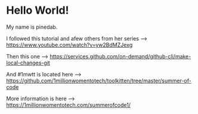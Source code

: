# Hello World!

My name is pinedab.

I followed this tutorial and afew others from her series --> https://www.youtube.com/watch?v=yw2BdMZJexg

Then this one --> https://services.github.com/on-demand/github-cli/make-local-changes-git

And #1mwtt is located here --> https://github.com/1millionwomentotech/toolkitten/tree/master/summer-of-code

More information is here --> https://1millionwomentotech.com/summerofcode1/